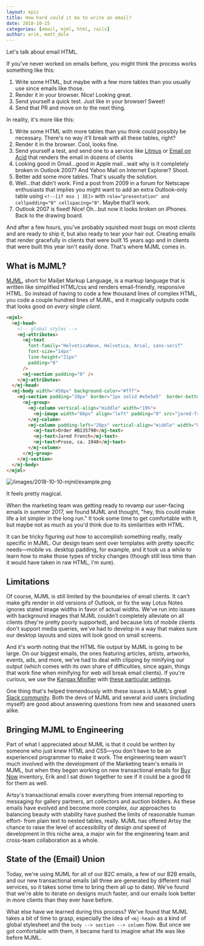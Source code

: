 ```yaml
---
layout: epic
title: How hard could it be to write an email?
date: 2018-10-15
categories: [email, mjml, html, rails]
author: erik, matt_dole
---
```


<!-- OUTLINE -->

Let's talk about email HTML.

If you've never worked on emails before, you might think the process works something like this:

1. Write some HTML, but maybe with a few more tables than you usually use since emails like those.
2. Render it in your browser. Nice! Looking great.
3. Send yourself a quick test. Just like in your browser! Sweet!
4. Send that PR and move on to the next thing.

In reality, it's more like this:

1. Write some HTML with more tables than you think could possibly be necessary. There's no way it'll break with all
   these tables, right?
2. Render it in the browser. Cool, looks fine.
3. Send yourself a test, and send one to a service like [Litmus](https://www.litmus.com) or
   [Email on Acid](https://www.emailonacid.com) that renders the email in dozens of clients
4. Looking good in Gmail...good in Apple mail...wait why is it completely broken in Outlook 2007? And Yahoo Mail on
   Internet Explorer? Shoot.
5. Better add some more tables. That's usually the solution.
6. Well...that didn't work. Find a post from 2009 in a forum for Netscape enthusiasts that implies you might want
   to add an extra Outlook-only table using `<!--[if mso | IE]>` with
   `role="presentation" and cellpadding="0" cellspacing="0"`. Maybe that'll work.
7. Outlook 2007 is fixed! Nice! Oh...but now it looks broken on iPhones. Back to the drawing board.

And after a few hours, you've probably squished most bugs on most clients and are ready to ship it, but also ready
to tear your hair out. Creating emails that render gracefully in clients that were built 15 years ago and in
clients that were built this year isn't easily done. That's where MJML comes in.

## What is MJML?

[MJML](mjml.io), short for Mailjet Markup Language, is a markup language that is written like simplified HTML/css
and renders email-friendly, responsive HTML. So instead of having to code a few thousand lines of complex HTML, you
code a couple hundred lines of MJML, and it magically outputs code that looks good on _every single client_.

```html
<mjml>
  <mj-head>
    <!-- global styles -->
    <mj-attributes>
      <mj-text
        font-family="HelveticaNeue, Helvetica, Arial, sans-serif"
        font-size="14px"
        line-height="21px"
        padding="0"
      />
      <mj-section padding="0" />
    </mj-attributes>
  </mj-head>
  <mj-body width="450px" background-color="#fff">
    <mj-section padding="20px" border="1px solid #e5e5e5"  border-bottom="0">
      <mj-group>
        <mj-column vertical-align="middle" width="19%">
          <mj-image width="66px" align="left" padding="0" src="jared-french-prose.png"/>
        </mj-column>
        <mj-column padding-left="20px" vertical-align="middle" width="81%">
          <mj-text>Order #B135790</mj-text>
          <mj-text>Jared French</mj-text>
          <mj-text>Prose, ca. 1948</mj-text>
        </mj-column>
      </mj-group>
    </mj-section>
  </mj-body>
</mjml>
```

![/images/2018-10-10-mjml/example.png](/images/2018-10-10-mjml/example.png)

It feels pretty magical.

When the marketing team was getting ready to revamp our user-facing emails in summer 2017, we found MJML and
thought, "hey, this could make life a lot simpler in the long run." It took some time to get comfortable with it,
but maybe not as much as you'd think due to its similarities with HTML.

It can be tricky figuring out how to accomplish something really, really specific in MJML. Our design team sent
over templates with pretty specific needs—mobile vs. desktop padding, for example, and it took us a while to learn
how to make those types of tricky changes (though still less time than it would have taken in raw HTML, I'm sure).

## Limitations

Of course, MJML is still limited by the boundaries of email clients. It can't make gifs render in old versions of
Outlook, or fix the way Lotus Notes ignores stated image widths in favor of actual widths. We've run into issues
with background images that MJML couldn't completely alleviate on all clients (they're pretty poorly supported),
and because lots of mobile clients don't support media queries, we've had to develop in a way that makes sure our
desktop layouts and sizes will look good on small screens.

And it's worth noting that the HTML file output by MJML is going to be large. On our biggest emails, the ones
featuring articles, artists, artworks, events, ads, and more, we've had to deal with clipping by minifying our
output (which comes with its own share of difficulties, since again, things that work fine when minifying for web
will break email clients). If you're curious, we use the [Kangax Minifier](http://kangax.github.io/html-minifier/)
with
[these particular settings](https://s3.us-west-2.amazonaws.com/secure.notion-static.com/84365ebf-b770-4725-b939-11cdeb7b3830/screencapture-kangax-github-io-html-minifier-2018-05-04-10_10_52%283%29.png?AWSAccessKeyId=ASIAT73L2G45AOO7TLQZ&Expires=1540661509&Signature=SNIoQM2dxH0U2ypDKYF25CQbVLw%3D&x-amz-security-token=FQoGZXIvYXdzEC0aDC%2BbwG%2FXeDuyIEcR%2FyK3A7b%2B52yBO5Pso%2Bz4IX%2FDoa1dBmDWggEOgVosILRepyY%2Fh4GFBlXmBGUg%2BETNT3abvxgzBNeSLIaHW4%2FffYRor5YR8GpYvvjFJaqauR9rCEQ80qmLdwPuQawjAFVgodms54ftdd1wLT4zYevdI%2Bd9yfvscQOYbL6B0KU9kXTNGmMk0NRmHqsPupAbA4k%2FOY1j80RNrkGbYn%2Fdu5ix6Zcs2ast4RBw%2F8o%2FhRhutCff2buu%2BG6qIVZcqYz1HEeiTSbJP7wns8Lt7IzA4K62Pz71MBDvxncfzvDKrIw3CXBgQKMNkWZKwksLOaxxOwAL0cHNogaAKUB1riJidIkhXPXTmr2ahLftEryEf6qLtyu5sFKB6oOgIfoLisQ5uw2vMe168D0C53K3SL5cJL%2Bu5u3cRaDvmgT0hmTG2rCK3WpzfNnK4SRnsK7cs0UT0jozZkXLSh0%2Fu%2BZwo2Euj%2B0jrqmQzSpkeINPZktfzYLX6pqSUOjzPNpTQ3Eap5kDkkMZqIP09eGYfkoA63Ltob%2BPvUcHegrAjobxYYzjzOTHuSGHB20PYPXDTJBhIFkcdotaC5xdKUTjdJDH98EonIDM3gU%3D).

One thing that's helped tremendously with these issues is MJML's great
[Slack community](https://slacking-inviter.herokuapp.com/). Both the devs of MJML and several avid users (including
myself) are good about answering questions from new and seasoned users alike.

## Bringing MJML to Engineering

Part of what I appreciated about MJML is that it could be written by someone who just knew HTML and CSS—you don't
have to be an experienced programmer to make it work. The engineering team wasn't much involved with the
development of the Marketing team's emails in MJML, but when they began working on new transactional emails for
[Buy Now](https://www.artsy.net/collect?acquireable=true) inventory, Erik and I sat down together to see if it
could be a good fit for them as well.

Artsy's transactional emails cover everything from internal reporting to messaging for gallery partners, art
collectors and auction bidders. As these emails have evolved and become more complex, our approaches to balancing
beauty with stability have pushed the limits of reasonable human effort- from plain text to nested tables, really.
MJML has offered Artsy the chance to raise the level of accessibility of design _and_ speed of development in this
niche area, a major win for the engineering team and cross-team collaboration as a whole.

## State of the (Email) Union

Today, we're using MJML for all of our B2C emails, a few of our B2B emails, and our new transactional emails (all
three are generated by different mail services, so it takes some time to bring them all up to date). We've found
that we're able to iterate on designs much faster, and our emails look better in more clients than they ever have
before.

What else have we learned during this process? We've found that MJML takes a bit of time to grasp, especially the
idea of `<mj-head>` as a kind of global stylesheet and the `body --> section --> column` flow. But once we got
comfortable with them, it became hard to imagine what life was like before MJML.
